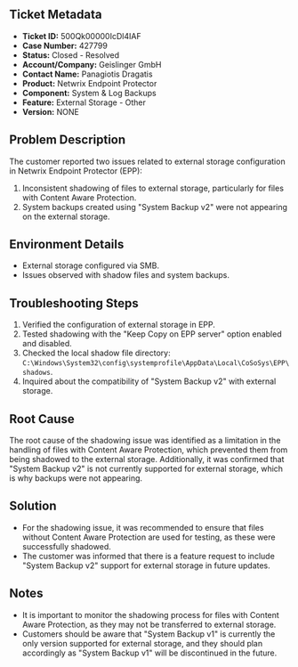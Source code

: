 ## Ticket Metadata
- **Ticket ID:** 500Qk00000IcDl4IAF
- **Case Number:** 427799
- **Status:** Closed - Resolved
- **Account/Company:** Geislinger GmbH
- **Contact Name:** Panagiotis Dragatis
- **Product:** Netwrix Endpoint Protector
- **Component:** System & Log Backups
- **Feature:** External Storage - Other
- **Version:** NONE

## Problem Description
The customer reported two issues related to external storage configuration in Netwrix Endpoint Protector (EPP):
1. Inconsistent shadowing of files to external storage, particularly for files with Content Aware Protection.
2. System backups created using "System Backup v2" were not appearing on the external storage.

## Environment Details
- External storage configured via SMB.
- Issues observed with shadow files and system backups.

## Troubleshooting Steps
1. Verified the configuration of external storage in EPP.
2. Tested shadowing with the "Keep Copy on EPP server" option enabled and disabled.
3. Checked the local shadow file directory: `C:\Windows\System32\config\systemprofile\AppData\Local\CoSoSys\EPP\shadows`.
4. Inquired about the compatibility of "System Backup v2" with external storage.

## Root Cause
The root cause of the shadowing issue was identified as a limitation in the handling of files with Content Aware Protection, which prevented them from being shadowed to the external storage. Additionally, it was confirmed that "System Backup v2" is not currently supported for external storage, which is why backups were not appearing.

## Solution
- For the shadowing issue, it was recommended to ensure that files without Content Aware Protection are used for testing, as these were successfully shadowed.
- The customer was informed that there is a feature request to include "System Backup v2" support for external storage in future updates.

## Notes
- It is important to monitor the shadowing process for files with Content Aware Protection, as they may not be transferred to external storage.
- Customers should be aware that "System Backup v1" is currently the only version supported for external storage, and they should plan accordingly as "System Backup v1" will be discontinued in the future.